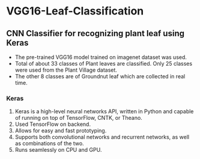 # VGG16-Leaf-Classification
## CNN Classifier for recognizing plant leaf using Keras

- The pre-trained VGG16 model trained on imagenet dataset was used.
- Total of about 33 classes of Plant leaves are classified. Only 25 classes were used from the Plant Village dataset. 
- The other 8 classes are of Groundnut leaf which are collected in real time.

### Keras
1. Keras is a high-level neural networks API, written in Python and capable of running on top of TensorFlow, CNTK, or Theano.
2. Used TensorFlow on backend.
3. Allows for easy and fast prototyping.
4. Supports both convolutional networks and recurrent networks, as well as combinations of the two.
5. Runs seamlessly on CPU and GPU.
